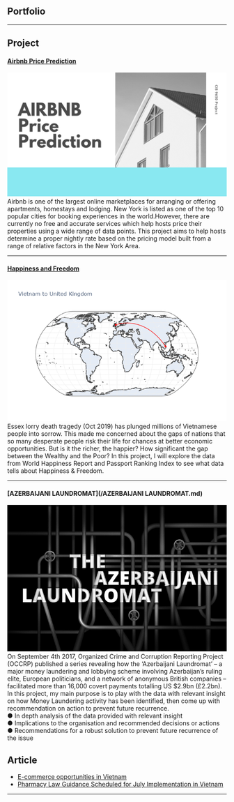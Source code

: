 ## Portfolio

---

## Project 

#### [Airbnb Price Prediction](/sample.md)
<img src="images/Airbnb Slide.png"/>
Airbnb is one of the largest online marketplaces for arranging or offering apartments, homestays and lodging. New York is listed as one of the top 10 popular cities for booking experiences in the world.However, there are currently no free and accurate services which help hosts price their properties using a wide range of data points. This project aims to help hosts determine a proper nightly rate based on the pricing model built from a range of relative factors in the New York Area.

---
#### [Happiness and Freedom](/happiness.md)
<img src="images/newplot.png"/>
Essex lorry death tragedy (Oct 2019) has plunged millions of Vietnamese people into sorrow. This made me concerned about the gaps of nations that so many desperate people risk their life for chances at better economic opportunities. But is it the richer, the happier? How significant the gap between the Wealthy and the Poor? In this project, I will explore the data from World Happiness Report and Passport Ranking Index to see what data tells about Happiness & Freedom.

---
#### [AZERBAIJANI LAUNDROMAT](/AZERBAIJANI LAUNDROMAT.md)
<img src="images/im.jpg"/>
On September 4th 2017, Organized Crime and Corruption Reporting Project (OCCRP) published a series revealing how the ‘Azerbaijani Laundromat’ – a major money laundering and lobbying scheme involving Azerbaijan’s ruling elite, European politicians, and a network of anonymous British companies – facilitated more than 16,000 covert payments totalling US $2.9bn (£2.2bn). 
In this project, my main purpose is to play with the data with relevant insight on how Money Laundering activity has been identified, then come up with recommendation on action to prevent future recurrence.<br>
● In depth analysis of the data provided with relevant insight<br>
● Implications to the organisation and recommended decisions or actions<br>
● Recommendations for a robust solution to prevent future recurrence of the issue<br>

## Article

- [E-commerce opportunities in Vietnam](https://www.vietnam-briefing.com/news/e-commerce-logistics-emerging-opportunities-vietnam.html/)
- [Pharmacy Law Guidance Scheduled for July Implementation in Vietnam](https://www.vietnam-briefing.com/news/pharmacy-law-guidance-scheduled-july-implementation-vietnam.html/)



---
